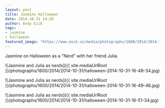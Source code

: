 ```yaml
---
layout: post
title: Jasmine Halloween
date: 2014-10-31 14:20
author: Andy Eick
tags: 
- jasmine
- halloween
featured_image: "https://www.eick.us/media/photographs/1600/2014/2014-10-31/halloween-2014-10-31-16-51-34.jpg"
---
```

Jasmine on Halloween as a "Nerd" with her friend Julia.

![Jasmine and Julia as nerds]({{ site.mediaUrlRoot }}/photographs/1600/2014/2014-10-31/halloween-2014-10-31-16-48-34.jpg)

![Jasmine and Julia as nerds]({{ site.mediaUrlRoot }}/photographs/1600/2014/2014-10-31/halloween-2014-10-31-16-49-46.jpg)

![Jasmine and Julia as nerds]({{ site.mediaUrlRoot }}/photographs/1600/2014/2014-10-31/halloween-2014-10-31-16-51-34.jpg)
